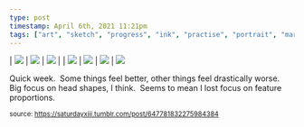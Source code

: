 ```yaml
---
type: post
timestamp: April 6th, 2021 11:21pm
tags: ["art", "sketch", "progress", "ink", "practise", "portrait", "marker"]
---
```


| <img src="https://saturdayxiii.github.io/media/647781832275984384_1.jpg"/> | <img src="https://saturdayxiii.github.io/media/647781832275984384_2.jpg"/> | <img src="https://saturdayxiii.github.io/media/647781832275984384_3.jpg"/> | 
| <img src="https://saturdayxiii.github.io/media/647781832275984384_4.jpg"/> | <img src="https://saturdayxiii.github.io/media/647781832275984384_5.jpg"/> | <img src="https://saturdayxiii.github.io/media/647781832275984384_6.jpg"/> | 
 <img src="https://saturdayxiii.github.io/media/647781832275984384_7.jpg"/>
        
Quick week.  Some things feel better, other things feel drastically worse.  Big focus on head shapes, I think.  Seems to mean I lost focus on feature proportions.<br/>
 
      
      
  
<small>source: https://saturdayxiii.tumblr.com/post/647781832275984384</small>